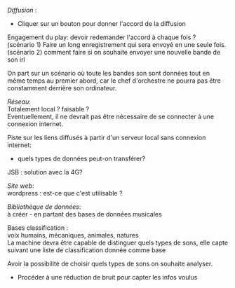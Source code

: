 _Diffusion_ : 
- Cliquer sur un bouton pour donner l'accord de la diffusion

Engagement du play: devoir redemander l'accord à chaque fois ? \
(scénario 1) Faire un long enregistrement qui sera envoyé en une seule fois.\
(scénario 2) comment faire si on souhaite envoyer une nouvelle bande de son irl 

On part sur un scénario où toute les bandes son sont données tout en même temps au premier abord, car
le chef d'orchestre ne pourra pas être constamment derrière son ordinateur.

_Réseau_:\
Totalement local ? faisable ?\
Eventuellement, il ne devrait pas être nécessaire de se connecter à une connexion internet.

Piste sur les liens diffusés à partir d'un serveur local sans connexion internet: 
- quels types de données peut-on transférer?

JSB : solution avec la 4G? 

_Site web_:\
wordpress : est-ce que c'est utilisable ? 

_Bibliothèque de données_:\
à créer - en partant des bases de données musicales

Bases classification :\
voix humains, mécaniques, animales, natures\
La machine devra être capable de distinguer quels types de sons, elle capte suivant une liste de classification donnée comme base


Avoir la possibilité de choisir quels types de sons on souhaite analyser. 
- Procéder à une réduction de bruit pour capter les infos voulus 
